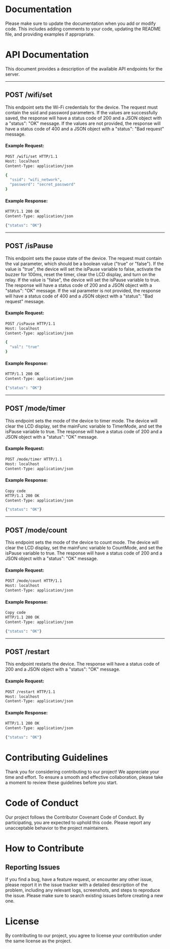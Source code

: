
# Documentation
Please make sure to update the documentation when you add or modify code. This includes adding comments to your code, updating the README file, and providing examples if appropriate.

# API Documentation

This document provides a description of the available API endpoints for the server.

---

## POST /wifi/set
This endpoint sets the Wi-Fi credentials for the device. The request must contain the ssid and password parameters. If the values are successfully saved, the response will have a status code of 200 and a JSON object with a "status": "OK" message. If the values are not provided, the response will have a status code of 400 and a JSON object with a "status": "Bad request" message.

#### Example Request:
```bash
POST /wifi/set HTTP/1.1
Host: localhost
Content-Type: application/json

{
  "ssid": "wifi_network",
  "password": "secret_password"
}
```

#### Example Response:
```bash
HTTP/1.1 200 OK
Content-Type: application/json

{"status": "OK"}
```
---

## POST /isPause
This endpoint sets the pause state of the device. The request must contain the val parameter, which should be a boolean value ("true" or "false"). If the value is "true", the device will set the isPause variable to false, activate the buzzer for 100ms, reset the timer, clear the LCD display, and turn on the relay. If the value is "false", the device will set the isPause variable to true. The response will have a status code of 200 and a JSON object with a "status": "OK" message. If the val parameter is not provided, the response will have a status code of 400 and a JSON object with a "status": "Bad request" message.

#### Example Request:
```bash
POST /isPause HTTP/1.1
Host: localhost
Content-Type: application/json

{
  "val": "true"
}
```

#### Example Response:
```bash
HTTP/1.1 200 OK
Content-Type: application/json

{"status": "OK"}
```
---

## POST /mode/timer
This endpoint sets the mode of the device to timer mode. The device will clear the LCD display, set the mainFunc variable to TimerMode, and set the isPause variable to true. The response will have a status code of 200 and a JSON object with a "status": "OK" message.

#### Example Request:

```bash
POST /mode/timer HTTP/1.1
Host: localhost
Content-Type: application/json
```
#### Example Response:
```bash
Copy code
HTTP/1.1 200 OK
Content-Type: application/json

{"status": "OK"}
```
---

## POST /mode/count
This endpoint sets the mode of the device to count mode. The device will clear the LCD display, set the mainFunc variable to CountMode, and set the isPause variable to true. The response will have a status code of 200 and a JSON object with a "status": "OK" message.

#### Example Request:
```bash
POST /mode/count HTTP/1.1
Host: localhost
Content-Type: application/json
```
#### Example Response:
```bash
Copy code
HTTP/1.1 200 OK
Content-Type: application/json

{"status": "OK"}
```

---

## POST /restart
This endpoint restarts the device. The response will have a status code of 200 and a JSON object with a "status": "OK" message.

#### Example Request:
```bash
POST /restart HTTP/1.1
Host: localhost
Content-Type: application/json
```
#### Example Response:
```bash
HTTP/1.1 200 OK
Content-Type: application/json

{"status": "OK"}
```


# Contributing Guidelines
Thank you for considering contributing to our project! We appreciate your time and effort. To ensure a smooth and effective collaboration, please take a moment to review these guidelines before you start.

# Code of Conduct
Our project follows the Contributor Covenant Code of Conduct. By participating, you are expected to uphold this code. Please report any unacceptable behavior to the project maintainers.

# How to Contribute
## Reporting Issues
If you find a bug, have a feature request, or encounter any other issue, please report it in the issue tracker with a detailed description of the problem, including any relevant logs, screenshots, and steps to reproduce the issue. Please make sure to search existing issues before creating a new one.


# License
By contributing to our project, you agree to license your contribution under the same license as the project.